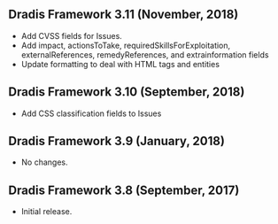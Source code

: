 ## Dradis Framework 3.11 (November, 2018) ##

*   Add CVSS fields for Issues.
*   Add impact, actionsToTake, requiredSkillsForExploitation, externalReferences, remedyReferences, and extrainformation fields
*   Update formatting to deal with HTML tags and entities

## Dradis Framework 3.10 (September, 2018) ##

*  Add CSS classification fields to Issues

## Dradis Framework 3.9 (January, 2018) ##

*   No changes.

## Dradis Framework 3.8 (September, 2017) ##

*   Initial release.
